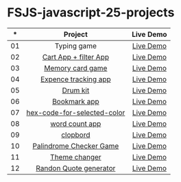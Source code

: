 # FSJS-javascript-25-projects





|  *  |            Project             | Live Demo |
| :-: | :----------------------------: | :-------: |
| 01  |     Typing game     | [Live Demo](https://fsjs-typing-game.netlify.app)  |
| 02  |     [Cart App + filter App](https://github.com/MangeshThakre/fsjs-cart-App-filter-app)    | [Live Demo](https://fsjs-cart-app-and-filter-app.netlify.app)  |
| 03  |    [Memory card game]()     | [Live Demo](https://fsjs-memory-card-game.netlify.app)  |
| 04  |  [Expence tracking app](https://github.com/MangeshThakre/fsjs-expence-tracking-app)  | [Live Demo](https://fsjs-expence-tracking-app.netlify.app)  |
| 05  |  [Drum kit]()  | [Live Demo](http://fsjs-drum-kit.netlify.app)  |
| 06  |  [Bookmark app](https://github.com/MangeshThakre/fsjs-bookMark-app)  | [Live Demo]()  |
| 07  |  [hex-code-for-selected-color]()  | [Live Demo](https://hex-code-for-selected-color.netlify.app/)  |
| 08  |  [word count app]()  | [Live Demo](https://fsjs-word-count-app.netlify.app)  |
| 09  |  [clopbord]()  | [Live Demo](https://fsjs-clipboard.netlify.app)  |
| 10  |  [Palindrome Checker Game]()  | [Live Demo](https://palinbrome-checker-game.netlify.app/)  |
| 11  |  [Theme changer]()  | [Live Demo](https://fsjs-theme-changer.netlify.app)  |
| 12  |  [Randon Quote generator]()  | [Live Demo](https://fsjs-random-quote-generator.netlify.app)  |






